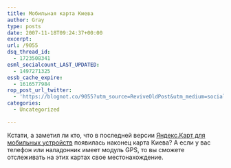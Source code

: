 ```yaml
---
title: Мобильная карта Киева
author: Gray
type: posts
date: 2007-11-18T09:24:37+00:00
excerpt:
url: /9055
dsq_thread_id:
  - 1723508341
esml_socialcount_LAST_UPDATED:
  - 1497271325
essb_cache_expire:
  - 1616577984
rop_post_url_twitter:
  - 'https://blognot.co/9055?utm_source=ReviveOldPost&utm_medium=social&utm_campaign=ReviveOldPost'
categories:
  - Uncategorized

---
```








Кстати, а заметил ли кто, что в последней версии <a href="http://m.ya.ru/" target="_blank">Яндекс.Карт для мобильных устройств</a> появилась наконец карта Киева? А если у вас телефон или наладонник имеет модуль GPS, то вы сможете отслеживать на этих картах свое местонахождение.